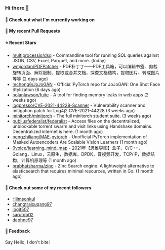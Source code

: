 ### Hi there 👋

#### 👷 Check out what I'm currently working on

#### 🔨 My recent Pull Requests


#### ⭐ Recent Stars

- [multiprocessio/dsq](https://github.com/multiprocessio/dsq) - Commandline tool for running SQL queries against JSON, CSV, Excel, Parquet, and more. (today)
- [wmjordan/PDFPatcher](https://github.com/wmjordan/PDFPatcher) - PDF补丁丁——PDF工具箱，可以编辑书签、剪裁旋转页面、解除限制、提取或合并文档，探查文档结构，提取图片、转成图片等等 (2 days ago)
- [mchong6/JoJoGAN](https://github.com/mchong6/JoJoGAN) - Official PyTorch repo for JoJoGAN: One Shot Face Stylization (6 days ago)
- [nolanlawson/fuite](https://github.com/nolanlawson/fuite) - A tool for finding memory leaks in web apps (2 weeks ago)
- [logpresso/CVE-2021-44228-Scanner](https://github.com/logpresso/CVE-2021-44228-Scanner) - Vulnerability scanner and mitigation patch for Log4j2 CVE-2021-44228 (3 weeks ago)
- [minitorch/minitorch](https://github.com/minitorch/minitorch) - The full minitorch student suite.  (3 weeks ago)
- [publiusfederalist/federalist](https://github.com/publiusfederalist/federalist) - Access files on the decentralized, unblockable torrent swarm and visit links using Handshake domains.  Decentralized internet is here. (1 month ago)
- [pengzhiliang/MAE-pytorch](https://github.com/pengzhiliang/MAE-pytorch) - Unofficial PyTorch implementation of Masked Autoencoders Are Scalable Vision Learners (1 month ago)
- [0voice/learning_mind_map](https://github.com/0voice/learning_mind_map) - 2021年【思维导图】盒子，C/C&#43;&#43;，Golang，Linux，云原生，数据库，DPDK，音视频开发，TCP/IP，数据结构，计算机原理等 (1 month ago)
- [prabhatsharma/zinc](https://github.com/prabhatsharma/zinc) - Zinc Search engine. A lightweight alternative to elasticsearch that requires minimal resources, written in Go. (1 month ago)

#### 👯 Check out some of my recent followers

- [Hiimsonkul](https://github.com/Hiimsonkul)
- [changtraixuqang97](https://github.com/changtraixuqang97)
- [logit507](https://github.com/logit507)
- [sarutobi12](https://github.com/sarutobi12)
- [daphne97](https://github.com/daphne97)

#### 💬 Feedback

Say Hello, I don't bite!
